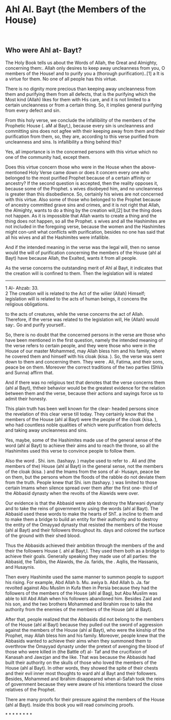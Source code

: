Ahl Al. Bayt (the Members of the House)
=======================================

 

Who were Ahl at- Bayt?
----------------------

The Holy Book tells us about the Words of Allah, the Great and Almighty,
concerning them:. Allah only desires to keep away uncleanness from you,
O members of the House! and to purify you a (thorough purification)..[1]
a It is a virtue for them. No one of all people has this virtue.

There is no dignity more precious than keeping away uncleanness from
them and purifying them from all defects, that is the purifying which
the Most kind (Allah) likes for them with His care, and it is not
limited to a certain uncleanness or from a certain thing. So, it implies
general purifying from every defect and sin.

From this holy verse, we conclude the infallibility of the members of
the Prophetic House (. aM al Bayt,), because every sin is uncleanness
and committing sins does not agfee with their keeping away from them and
their purification from them, so, they are, according to this verse
purified from uncleanness and sins. Is infallibility a thing behind
this?

Yes, all importance is in the concerned persons with this virtue which
no one of the community had, except them.

Does this virtue concern those who were in the House when the
above-mentioned Holy Verse came down or does it concern every one who
belonged to the most purified Prophet because of a certain affinity or
ancestry? If the second question is accepted, then the reality opposes
it, because some of the Prophet. s wives disobeyed him, and no
uncleanness is greater than this disobedience. So, certainly his wives
are not concerned with this virtue. Also some of those who belonged to
the Prophet because of ancestry committed grave sins and crimes, and it
is not right that Allah, the Almighty, wants to do a thing by the
creation will,[2] but the thing does not happen. As it is impossible
that Allah wants to create a thing and the thing does not happen, so all
the Prophet. s wives and all the Hashimites are not included in the
foregoing verse, because the women and the Hashimites might con-unit
what conflicts with purification, besides no one has said that all his
wives and all the Hashimites were infallible.

And if the intended meaning in the verse was the legal will, then no
sense would the will of purification concerning the members of the House
(ahl al Bayt) have because Allah, the Exalted, wants it from all people.

As the verse concerns the outstanding merit of Ahl al Bayt, it indicates
that the creation will is confined to them. Then the legislation will is
related

------------------------------------------------------------------------

1 Al- Ahzab: 33.  
2 The creation will is related to the Act of the wilier (Allah) Himself;
legislation will is related to the acts of human beings, it concens the
religious obligations.

to the acts of creatures, while the verse concerns the act of Allah.
Therefore, if the verse was related to the legislation will, He (Allah)
would say:. Go and purify yourself..

So, there is no doubt that the concerned persons in the verse are those
who have been mentioned in the first question, namely the intended
meaning of the verse refers to certain people, and they were those who
were in the House of our master Mohammed, may Allah bless him and his
family, where he covered them and himself with his cloak (kisa. ). So,
the verse was sent down to them and concerning them. They were . Ali,
Fatima, and their sons, peace be on them. Moreover the correct
traditions of the two parties (ShVa and Sunna) affirm that.

And if there was no religious text that denotes that the verse concerns
them (ahl al Bayt), ththeir behavior would be the greatest evidence for
the relation between them and the verse, because their actions and
sayings force us to admit their honesty.

This plain truth has been well known for the clear- headed persons since
the revelation of this clear verse till today. They certainly know that
the members of the House (ahl al Bayt) were the people of the cloak
(kisa. ), who had countless noble qualities of which were purification
from defects and taking away uncleanness and sins.

Yes, maybe, some of the Hashimites made use of the general sense of the
word (ahl al Bayt) to achieve their aims and to reach the throne, so all
the Hashimites used this verse to convince people to follow them.

Also the word . Shi. ism. (tashayy. ) maybe used to refer to . Ali and
(the members of the) House (ahl al Bayt) in the general sense, not the
members of the cloak (kisa. ) and the lmams from the sons of al- Husayn,
peace be on them, but the persons whom the floods of the rabble do not
deviate them from the truth. People knew that Shi. ism (tashayy. ) was
limited to those certain lmams when silence spread over them after the
first one- third of the Abbasid dynasty when the revolts of the Alawids
were over.

Our evidence is that the Abbasid were able to destroy the Marwani
dynasty and to take the reins of government by using the words (ahl al
Bayt). The Abbasid used these words to make the hearts of ShT. a incline
to them and to make them a bridge to build an entity for their authority
and to destroy the entity of the Omayyad dynasty that resisted the
members of the House (ahl al Bayt) and their followers throughout its.
days and colored the surface of the ground with their shed blood.

Thus the Abbasids achieved their ambition through the members of the and
their the followers House (. ahl al Bayt,l. They used them both as a
bridge to achieve their goals. Generally speaking they made use of all
parties: the Abbasid, the Talibis, the Alawids, the Ja. farids, the .
Aqilis, the Hassanis, and Husaynis.

Then every Hashimite used the same manner to summon people to support
his rising. For example, Abd Allah b. Mu. awiya b. Abd Allah b. Ja. far
revolted against Abu Muslim in Kufa then in Persia because they had the
followers of the members of the House (ahl al Bag), but Abu Muslim was
able to kill Abd Allah when his followers abandoned him. Besides Zaid
and his son, and the two brothers Mohammed and Ibrahim rose to take the
authority from the enemies of the members of the House (ahl al Bayt).

After that, people realized that the Abbasids did not belong to the
members of the House (ahl al Bayt) because they pulled out the sword of
aggression against the members of the House (ahl al Bayt), who were the
kinship of the Prophet, may Allah bless him and his family. Moreover,
people knew that the Abbasids wanted to achieve their aims when they
summoned them to overthrow the Omayyad dynasty under the pretext of
avenging the blood of those who were killed in (the Battle of) al- Taf
and the crucifixion of Kanasah and Jawzjan and the like. That was
because the Abbasids had built their authority on the skulls of those
who loved the members of the House (ahl al Bayt). In other words, they
showed the spite of their chests and their evil inner most thoughts to
ward ahl aI Bayt and their followers. Besides, Mohammed and lbrahim
disappeared when al-Safah took the reins of government because they were
aware of his intentions toward the close relatives of the Prophet.

There are many proofs for their pressure against the members of the
House (ahl al Bayt). Inside this book you will read convincing proofs.

\* \* \* \* \* \* \* \*
